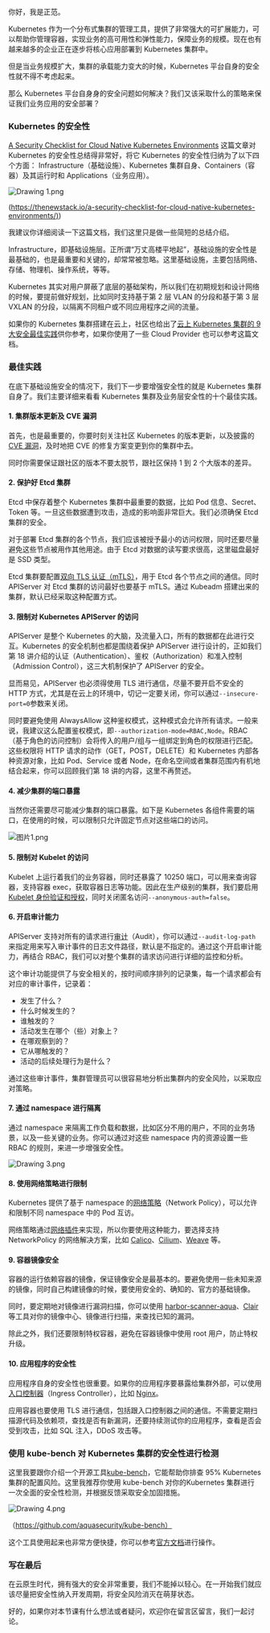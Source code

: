 你好，我是正范。

Kubernetes 作为一个分布式集群的管理工具，提供了非常强大的可扩展能力，可以帮助你管理容器，实现业务的高可用性和弹性能力，保障业务的规模。现在也有越来越多的企业正在逐步将核心应用部署到 Kubernetes 集群中。

但是当业务规模扩大，集群的承载能力变大的时候，Kubernetes 平台自身的安全性就不得不考虑起来。

那么 Kubernetes 平台自身身的安全问题如何解决？我们又该采取什么的策略来保证我们业务应用的安全部署？

### Kubernetes 的安全性

[A Security Checklist for Cloud Native Kubernetes Environments](https://thenewstack.io/a-security-checklist-for-cloud-native-kubernetes-environments/) 这篇文章对 Kubernetes 的安全性总结得非常好，将它 Kubernetes 的安全性归纳为了以下四个方面： Infrastructure（基础设施）、Kubernetes 集群自身、Containers（容器）及其运行时和 Applications（业务应用）。

![Drawing 1.png](https://s0.lgstatic.com/i/image/M00/68/7C/Ciqc1F-j3r-AS8V0AAHzD-VlJ8M782.png)

([https://thenewstack.io/a-security-checklist-for-cloud-native-kubernetes-environments/)](https://thenewstack.io/a-security-checklist-for-cloud-native-kubernetes-environments/))

我建议你详细阅读一下这篇文档，我们这里只是做一些简短的总结介绍。

Infrastructure，即基础设施层。正所谓“万丈高楼平地起”，基础设施的安全性是最基础的，也是最重要和关键的，却常常被忽略。这里基础设施，主要包括网络、存储、物理机、操作系统，等等。

Kubernetes 其实对用户屏蔽了底层的基础架构，所以我们在初期规划和设计网络的时候，要提前做好规划，比如同时支持基于第 2 层 VLAN 的分段和基于第 3 层 VXLAN 的分段，以隔离不同租户或不同应用程序之间的流量。

如果你的 Kubernetes 集群搭建在云上，社区也给出了[云上 Kubernetes 集群的 9 大安全最佳实践](https://rancher.com/blog/2019/2019-01-17-101-more-kubernetes-security-best-practices/)供你参考，如果你使用了一些 Cloud Provider 也可以参考这篇文档。

### 最佳实践

在底下基础设施安全的情况下，我们下一步要增强安全性的就是 Kubernetes 集群自身了。我们主要详细来看看 Kubernetes 集群及业务层安全性的十个最佳实践。

#### 1. 集群版本更新及 CVE 漏洞

首先，也是最重要的，你要时刻关注社区 Kubernetes 的版本更新，以及披露的 [CVE 漏洞](https://www.cvedetails.com/vulnerability-list/vendor_id-15867/product_id-34016/Kubernetes-Kubernetes.html)，及时地把 CVE 的修复方案变更到你的集群中去。

同时你需要保证跟社区的版本不要太脱节，跟社区保持 1 到 2 个大版本的差异。

#### 2. 保护好 Etcd 集群

Etcd 中保存着整个 Kubernetes 集群中最重要的数据，比如 Pod 信息、Secret、Token 等。一旦这些数据遭到攻击，造成的影响面非常巨大。我们必须确保 Etcd 集群的安全。

对于部署 Etcd 集群的各个节点，我们应该被授予最小的访问权限，同时还要尽量避免这些节点被用作其他用途。由于 Etcd 对数据的读写要求很高，这里磁盘最好是 SSD 类型。

Etcd 集群要配置[双向 TLS 认证（mTLS）](https://www.baidu.com/s?ie=utf-8&f=8&rsv_bp=1&rsv_idx=1&tn=baidu&wd=双向tls&fenlei=256&rsv_pq=c8a0d88c0000e037&rsv_t=d667Pudr2AHhkSCaZ6OpWuO3TlaXRotfANdu6vCun6oZS%2F4Agn%2Fj1iqc3Ac&rqlang=cn&rsv_enter=1&rsv_dl=tb&rsv_sug3=26&rsv_sug1=20&rsv_sug7=101&rsv_sug2=0&rsv_btype=i&inputT=3772&rsv_sug4=3772)，用于 Etcd 各个节点之间的通信。同时 APIServer 对 Etcd 集群的访问最好也要基于 mTLS。通过 Kubeadm 搭建出来的集群，默认已经采取这种配置方式。

#### 3. 限制对 Kubernetes APIServer 的访问

APIServer 是整个 Kubernetes 的大脑，及流量入口，所有的数据都在此进行交互。Kubernetes 的安全机制也都是围绕着保护 APIServer 进行设计的，正如我们第 18 讲介绍的认证（Authentication）、鉴权（Authorization）和准入控制（Admission Control），这三大机制保护了 APIServer 的安全。

显而易见，APIServer 也必须得使用 TLS 进行通信，尽量不要开启不安全的 HTTP 方式，尤其是在云上的环境中，切记一定要关闭，你可以通过`--insecure-port=0`参数来关闭。

同时要避免使用 AlwaysAllow 这种鉴权模式，这种模式会允许所有请求。一般来说，我建议这么配置鉴权模式，即`--authorization-mode=RBAC,Node`。RBAC（基于角色的访问控制）会将传入的用户/组与一组绑定到角色的权限进行匹配。这些权限将 HTTP 请求的动作（GET，POST，DELETE）和 Kubernetes 内部各种资源对象，比如 Pod、Service 或者 Node，在命名空间或者集群范围内有机地结合起来，你可以回顾我们第 18 讲的内容，这里不再赘述。

#### 4. 减少集群的端口暴露

当然你还需要尽可能减少集群的端口暴露。如下是 Kubernetes 各组件需要的端口，在使用的时候，可以限制只允许固定节点对这些端口的访问。

![图片1.png](https://s0.lgstatic.com/i/image/M00/68/86/Ciqc1F-j-c-AbItzAAERT0Op8K0385.png)

#### 5. 限制对 Kubelet 的访问

Kubelet 上运行着我们的业务容器，同时还暴露了 10250 端口，可以用来查询容器，支持容器 exec，获取容器日志等功能。因此在生产级别的集群，我们要启用 [Kubelet 身份验证和授权](https://kubernetes.io/zh/docs/reference/command-line-tools-reference/kubelet-authentication-authorization/)，同时关闭匿名访问`--anonymous-auth=false`。

#### 6. 开启审计能力

APIServer 支持对所有的请求进行[审计](https://kubernetes.io/zh/docs/tasks/debug-application-cluster/audit/)（Audit），你可以通过`--audit-log-path`来指定用来写入审计事件的日志文件路径，默认是不指定的。通过这个开启审计能力，再结合 RBAC，我们可以对整个集群的请求访问进行详细的监控和分析。

这个审计功能提供了与安全相关的，按时间顺序排列的记录集，每一个请求都会有对应的审计事件，记录着：

- 发生了什么？
- 什么时候发生的？
- 谁触发的？
- 活动发生在哪个（些）对象上？
- 在哪观察到的？
- 它从哪触发的？
- 活动的后续处理行为是什么？

通过这些审计事件，集群管理员可以很容易地分析出集群内的安全风险，以采取应对策略。

#### 7. 通过 namespace 进行隔离

通过 namespace 来隔离工作负载和数据，比如区分不用的用户，不同的业务场景，以及一些关键的业务。你可以通过对这些 namespace 内的资源设置一些 RBAC 的规则，来进一步增强安全性。

![Drawing 3.png](https://s0.lgstatic.com/i/image/M00/68/7C/Ciqc1F-j3vOAFJcHAAF4VRsEQdc795.png)

#### 8. 使用网络策略进行限制

Kubernetes 提供了基于 namespace 的[网络策略](https://kubernetes.io/zh/docs/tasks/administer-cluster/declare-network-policy/)（Network Policy），可以允许和限制不同 namespace 中的 Pod 互访。

网络策略通过[网络插件](https://kubernetes.io/zh/docs/concepts/extend-kubernetes/compute-storage-net/network-plugins/)来实现，所以你要使用这种能力，要选择支持 NetworkPolicy 的网络解决方案，比如 [Calico](https://kubernetes.io/zh/docs/tasks/administer-cluster/network-policy-provider/calico-network-policy/)、[Cilium](https://kubernetes.io/zh/docs/tasks/administer-cluster/network-policy-provider/cilium-network-policy/)、[Weave](https://kubernetes.io/zh/docs/tasks/administer-cluster/network-policy-provider/weave-network-policy/) 等。

#### 9. 容器镜像安全

容器的运行依赖容器的镜像，保证镜像安全是最基本的。要避免使用一些未知来源的镜像，同时自己构建镜像的时候，要使用安全的、确知的、官方的基础镜像。

同时，要定期地对镜像进行漏洞扫描，你可以使用 [harbor-scanner-aqua](https://github.com/aquasecurity/harbor-scanner-aqua)、[Clair](https://github.com/quay/clair) 等工具对你的镜像中心、镜像进行扫描，来查找已知的漏洞。

除此之外，我们还要限制特权容器，避免在容器镜像中使用 root 用户，防止特权升级。

#### 10. 应用程序的安全性

应用程序自身的安全性也很重要。如果你的应用程序要暴露给集群外部，可以使用[入口控制器](https://kubernetes.io/zh/docs/concepts/services-networking/ingress-controllers/)（Ingress Controller），比如 [Nginx](https://git.k8s.io/ingress-nginx/README.md)。

应用容器也要使用 TLS 进行通信，包括跟入口控制器之间的通信。不需要定期扫描源代码及依赖项，查找是否有新漏洞，还要持续测试你的应用程序，查看是否会受到攻击，比如 SQL 注入，DDoS 攻击等。

### 使用 kube-bench 对 Kubernetes 集群的安全性进行检测

这里我要跟你介绍一个开源工具[kube-bench](https://github.com/aquasecurity/kube-bench)，它能帮助你排查 95% Kubernetes 集群的配置风险。这里我推荐你使用 kube-bench 对你的Kubernetes 集群进行一次全面的安全性检测，并根据反馈采取安全加固措施。

![Drawing 4.png](https://s0.lgstatic.com/i/image/M00/68/87/CgqCHl-j3xiAe4TMAAFscw-4NYk411.png)

（https://github.com/aquasecurity/kube-bench）

这个工具使用起来也非常方便快捷，你可以参考[官方文档](https://github.com/aquasecurity/kube-bench)进行操作。

### 写在最后

在云原生时代，拥有强大的安全非常重要，我们不能掉以轻心。在一开始我们就应该尽量把安全性纳入开发周期，将安全风险消灭在萌芽状态。

好的，如果你对本节课有什么想法或者疑问，欢迎你在留言区留言，我们一起讨论。